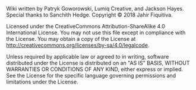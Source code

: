 Wiki written by Patryk Goworowski, Lumiq Creative, and Jackson Hayes. Special thanks to Sanchith Hedge. Copyright © 
2018 Jahir Fiquitiva.

Licensed under the CreativeCommons Attribution-ShareAlike 
4.0 International License. You may not use this file except in compliance 
with the License. You may obtain a copy of the License at http://creativecommons.org/licenses/by-sa/4.0/legalcode.

Unless required by applicable law or agreed to in writing, software
distributed under the License is distributed on an "AS IS" BASIS,
WITHOUT WARRANTIES OR CONDITIONS OF ANY KIND, either express or implied.
See the License for the specific language governing permissions and
limitations under the License.
	
